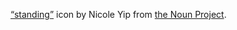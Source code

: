 [“standing”](https://thenounproject.com/ncyip/collection/humans/?i=853900) icon by Nicole Yip from [the Noun Project](http://thenounproject.com/).